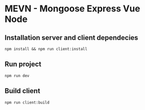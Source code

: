 # MEVN - Mongoose Express Vue Node

## Installation server and client dependecies
```
npm install && npm run client:install
```

## Run project
```
npm run dev
```

## Build client
```
npm run client:build
```



